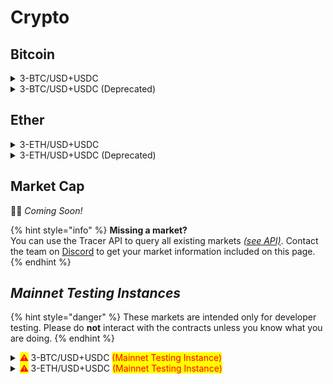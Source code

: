 # Crypto

## Bitcoin

<details>

<summary>3-BTC/USD+USDC</summary>

:link: _Open in pools.tracer.finance_

**Deployment** **Information**

* Deployment date: `2022-06-01`

**Pricing Data**

* Price feed: `BTC/USD`
* Data manipulations: `8hr SMA`
* Leverage (sigmoid): `3`
* Oracle address: `0xe72D2194046AEB0Bd60307e99fe5BC224Be5683B` [↗](https://arbiscan.io/address/0xe72D2194046AEB0Bd60307e99fe5BC224Be5683B)

**Settlement Asset**

* Settlement asset: `USDC`
* Settlement asset address: `0xFF970A61A04b1cA14834A43f5dE4533eBDDB5CC8` [↗](https://arbiscan.io/address/0xff970a61a04b1ca14834a43f5de4533ebddb5cc8)

**Fees**

* Mint fee: `None`
* Management fee: `2% per annum`
* Burn fee: `None`

**Pool Tokens**

* Long token
  * Symbol: `3L-BTC/USD+USDC`
  * Metamask Symbol: `3L-BTC+USDC`
  * Token address: `0xAC278Be0b5AD810EE3DCF79dd2933C33cc234258` [↗](https://arbiscan.io/address/0xAC278Be0b5AD810EE3DCF79dd2933C33cc234258)
  * Observations: `N/A`

<!---->

* Short token
  * Symbol: `3S-BTC/USD+USDC`
  * Metamask Symbol: `3S-BTC+USDC`
  * Token address: `0x6e5f70E345b4aFd271491290e026dd3d34CBb9f2` [↗](https://arbiscan.io/address/0x6e5f70E345b4aFd271491290e026dd3d34CBb9f2)
  * Observations: `N/A`

**Pool Information**

* Rebalance frequency: `1 hour`
* Front-running interval: `8 hours`
* Long token staking farm: `0x04Ff29F8F379B2AA7d79BA66Ce76649334D83e48` [↗](https://arbiscan.io/address/0x04Ff29F8F379B2AA7d79BA66Ce76649334D83e48)
* Short token staking farm: `0x16c457fC0F5d5981574ED2BaeD81c625BD91b633` [↗](https://arbiscan.io/address/0x16c457fC0F5d5981574ED2BaeD81c625BD91b633)
* Leveraged Pool: `0x3aca4F1B1791D00eBBAE01d65E9739c9C886F33C` [↗](https://arbiscan.io/address/0x3aca4F1B1791D00eBBAE01d65E9739c9C886F33C)
* Pool Committer: `0xF52A27DE6777a943f3EE19B7804F54c67BF64f72` [↗](https://arbiscan.io/address/0xF52A27DE6777a943f3EE19B7804F54c67BF64f72)

**Secondary market (Balancer)**

* Pool address: `0x045c5480131EeF51AA1a74F34e62e7DE23136f24`[↗](https://arbitrum.balancer.fi/#/pool/0x045c5480131eef51aa1a74f34e62e7de23136f2400010000000000000000009a)

**Notes**

* N/A

</details>

<details>

<summary>3-BTC/USD+USDC (Deprecated)</summary>

:link: _Open in pools.tracer.finance_

**Deployment** **Information**

* Deployment date: `2022-05-18`

**Pricing Data**

* Price feed: `BTC/USD`
* Data manipulations: `8hr SMA`
* Leverage (sigmoid): `3`
* Oracle address: `0x307cA2a840ba96D3a0D8ac3398Bff695491DCe0B` [↗](https://arbiscan.io/address/0x307cA2a840ba96D3a0D8ac3398Bff695491DCe0B)

**Settlement Asset**

* Settlement asset: `USDC`
* Settlement asset address: `0xFF970A61A04b1cA14834A43f5dE4533eBDDB5CC8` [↗](https://arbiscan.io/address/0xff970a61a04b1ca14834a43f5de4533ebddb5cc8)

**Fees**

* Mint fee: `1%`
* Management fee: `1% per annum`
* Burn fee: `None`

**Pool Tokens**

* Long token
  * Symbol: `3L-BTC/USD+USDC`
  * Metamask Symbol: `3L-BTC+USDC`
  * Token address: `0x2Dc6B0D6580f3E2d6107D41A6ada0d8c6c605F88` [↗](https://arbiscan.io/address/0x2Dc6B0D6580f3E2d6107D41A6ada0d8c6c605F88)
  * Observations: `N/A`

<!---->

* Short token
  * Symbol: `3S-BTC/USD+USDC`
  * Metamask Symbol: `3S-BTC+USDC`
  * Token address: `0x00F70af6D1148E3127DB138ce633895e5eF6Bdb2` [↗](https://arbiscan.io/address/0x00F70af6D1148E3127DB138ce633895e5eF6Bdb2)
  * Observations: `N/A`

**Pool Information**

* Rebalance frequency: `1 hour`
* Front-running interval: `8 hours`
* Long token staking farm: `0xcD8c0662cf72512857e98646b5C8363782c137A7` [↗](https://arbiscan.io/address/0xcd8c0662cf72512857e98646b5c8363782c137a7)
* Short token staking farm: `0x046B21659C445f43f2c621c874F79868dC6FA159` [↗](https://arbiscan.io/address/0x046B21659C445f43f2c621c874F79868dC6FA159)
* Leveraged Pool: `0x6D3Fb4AA7ddCa8CBc88F7BA94B36ba83fF6bA234` [↗](https://arbiscan.io/address/0x6D3Fb4AA7ddCa8CBc88F7BA94B36ba83fF6bA234)
* Pool Committer: `0xfA8C3b3DF1276e108002F912f1b065cF5Fdd5Bab` [↗](https://arbiscan.io/address/0xfA8C3b3DF1276e108002F912f1b065cF5Fdd5Bab)

**Secondary market (Balancer)**

* Pool address: `0x0d9fEC3a621387A3ceC87DA24c4aeC7cA261C856` [↗](https://arbitrum.balancer.fi/#/pool/0x0d9fec3a621387a3cec87da24c4aec7ca261c856000100000000000000000089)

**Notes**

* N/A

</details>

## Ether

<details>

<summary>3-ETH/USD+USDC</summary>

:link: _Open in pools.tracer.finance_

**Deployment** **Information**

* Deployment date: `2022-06-01`

**Pricing Data**

* Price feed: `ETH/USD`
* Data manipulations: `8hr SMA`
* Leverage (sigmoid): `3`
* Oracle address: `0xfE7d097f8F752C83D6C9a0414D611e1c958780cB` [↗](https://arbiscan.io/address/0xfE7d097f8F752C83D6C9a0414D611e1c958780cB)

**Settlement Asset**

* Settlement asset: `USDC`
* Settlement asset address: `0xFF970A61A04b1cA14834A43f5dE4533eBDDB5CC8` [↗](https://arbiscan.io/address/0xff970a61a04b1ca14834a43f5de4533ebddb5cc8)

**Fees**

* Mint fee: `None`
* Management fee: `2% per annum`
* Burn fee: `None`

**Pool Tokens**

* Long token
  * Symbol: `3L-ETH/USD+USDC`
  * Metamask Symbol: `3L-ETH+USDC`
  * Token address: `0x4d00c6dD5D5299082a1062C9B480af2FC698f6Eb` [↗](https://arbiscan.io/address/0x4d00c6dD5D5299082a1062C9B480af2FC698f6Eb)
  * Observations: `N/A`

<!---->

* Short token
  * Symbol: `3S-ETH/USD+USDC`
  * Metamask Symbol: `3S-ETH+USDC`
  * Token address: `0x7fF6132ef2Abf89B6eC509947eB2c1ee9Da29F26` [↗](https://arbiscan.io/address/0x7fF6132ef2Abf89B6eC509947eB2c1ee9Da29F26)
  * Observations: `N/A`

**Pool Information**

* Rebalance frequency: `1 hour`
* Front-running interval: `8 hours`
* Long token staking farm: `0x111278bf2CC2Fd862183CF34896c60DbbEA0706F` [↗](https://arbiscan.io/address/0x111278bf2CC2Fd862183CF34896c60DbbEA0706F)
* Short token staking farm: `0x489dA242a948d1978673FEF8836740c11732eC0B` [↗](https://arbiscan.io/address/0x489dA242a948d1978673FEF8836740c11732eC0B)
* Leveraged Pool: `0x8F4af5A3b58EA60e66690f30335Ed8586E46AcEb` [↗](https://arbiscan.io/address/0x8F4af5A3b58EA60e66690f30335Ed8586E46AcEb)
* Pool Committer: `0xC2940691CE97DDb85f78BB2526495e579Aba5798` [↗](https://arbiscan.io/address/0xC2940691CE97DDb85f78BB2526495e579Aba5798)

**Secondary market (Balancer)**

* Pool address: `0x59B7867F6B127070378feeb328e2Ffe6AAb67525`[↗](https://arbitrum.balancer.fi/#/pool/0x59b7867f6b127070378feeb328e2ffe6aab6752500010000000000000000009b)

**Notes**

* N/A

</details>

<details>

<summary>3-ETH/USD+USDC (Deprecated)</summary>

:link: _Open in pools.tracer.finance_

**Deployment** **Information**

* Deployment date: `2022-05-18`

**Pricing Data**

* Price feed: `ETH/USD`
* Data manipulations: `8hr SMA`
* Leverage (sigmoid): `3`
* Oracle address: `0x2456D80579a5A6dFEda70F05D46A67096372Ce2B` [↗](https://arbiscan.io/address/0x2456D80579a5A6dFEda70F05D46A67096372Ce2B)

**Settlement Asset**

* Settlement asset: `USDC`
* Settlement asset address: `0xFF970A61A04b1cA14834A43f5dE4533eBDDB5CC8` [↗](https://arbiscan.io/address/0xff970a61a04b1ca14834a43f5de4533ebddb5cc8)

**Fees**

* Mint fee: `1%`
* Management fee: `1% per annum`
* Burn fee: `None`

**Pool Tokens**

* Long token
  * Symbol: `3L-ETH/USD+USDC`
  * Metamask Symbol: `3L-ETH+USDC`
  * Token address: `0x44822C092C5ece611830DC0e1B86E80645749ae8` [↗](https://arbiscan.io/address/0x44822C092C5ece611830DC0e1B86E80645749ae8)
  * Observations: `N/A`

<!---->

* Short token
  * Symbol: `3S-ETH/USD+USDC`
  * Metamask Symbol: `3S-ETH+USDC`
  * Token address: `0x466598c279C2e2B7c7f2cd591Ac539720A205582` [↗](https://arbiscan.io/address/0x466598c279C2e2B7c7f2cd591Ac539720A205582)
  * Observations: `N/A`

**Pool Information**

* Rebalance frequency: `1 hour`
* Front-running interval: `8 hours`
* Long token staking farm: `0xC21159bF0252A37b0c281DF2D9B723120cAa86c7` [↗](https://arbiscan.io/address/0xC21159bF0252A37b0c281DF2D9B723120cAa86c7)
* Short token staking farm: `0x224949832f3dbf9a365D9bA3ec504727a103E96E` [↗](https://arbiscan.io/address/0x224949832f3dbf9a365D9bA3ec504727a103E96E)
* Leveraged Pool: `0x3C16b9efE5E4Fc0ec3963F17c64a3dcBF7269207` [↗](https://arbiscan.io/address/0x3c16b9efe5e4fc0ec3963f17c64a3dcbf7269207)
* Pool Committer: `0x1d859E3F9d65300164A5C43Bcc0B5477a95D2c96` [↗](https://arbiscan.io/address/0x1d859E3F9d65300164A5C43Bcc0B5477a95D2c96)

**Secondary market (Balancer)**

* Pool address: `0x14D162E10eCCe3935c1F64cd49faB28b3cC2B527` [↗](https://arbitrum.balancer.fi/#/pool/0x14d162e10ecce3935c1f64cd49fab28b3cc2b527000100000000000000000088)

**Notes**

* N/A

</details>

## Market Cap

👷‍♀️ _Coming Soon!_

{% hint style="info" %}
**Missing a market?**\
You can use the Tracer API to query all existing markets [_(see API)_](https://api.tracer.finance/docs/#/). Contact the team on [Discord](https://discord.gg/TracerDAO) to get your market information included on this page.
{% endhint %}





## _Mainnet Testing Instances_

{% hint style="danger" %}
These markets are intended only for developer testing. Please do **not** interact with the contracts unless you know what you are doing.
{% endhint %}

<details>

<summary><mark style="color:red;"><strong>⚠</strong></mark><strong> </strong> 3-BTC/USD+USDC <mark style="color:red;">(Mainnet Testing Instance)</mark></summary>

<mark style="background-color:orange;">**⚠️ THIS IS A MAINNET TESTING INSTANCE - PLEASE DO NOT DEPOSIT TO THE CONTRACTS UNLESS YOU KNOW WHAT YOU ARE DOING ⚠️**</mark>

_Mainnet Testing Instances are provided for testing purposes only and are deployed from a Testing Factory instance. They do not show up on Tracer interfaces and should not be used to deploy any markets intended for use._

**Deployment** **Information**

* Deployment date: `2022-05-16`

**Pricing Data**

* Price feed: `BTC/USD`
* Data manipulations: `8hr SMA`
* Leverage (sigmoid): `3`

**Settlement Asset**

* Settlement asset: `USDC`

**Fees**

* Mint fee: `1%`
* Management fee: `1% per annum`
* Burn fee: `None`

**Pool Tokens**

* Long token
  * Symbol: `3L-BTC/USD+USDC`
  * Metamask Symbol: `3L-BTC+USDC`
  * Token address: `0x17F99f2D5d7dC6957A0C18bfa49FBCf858199127` [↗](https://arbiscan.io/address/0x17f99f2d5d7dc6957a0c18bfa49fbcf858199127)
  * Observations: `N/A`

<!---->

* Short token
  * Symbol: `3S-BTC/USD+USDC`
  * Metamask Symbol: `3S-BTC+USDC`
  * Token address: `0x02f9742f7CA51891d440084208c8e969D55b94A2` [↗](https://arbiscan.io/address/0x02f9742f7CA51891d440084208c8e969D55b94A2)
  * Observations: `N/A`

**Pool Information**

* Rebalance frequency: `1 hour`
* Front-running interval: `8 hours`
* Long token staking farm: `0xE211c6a34a6b04Df2D5fBCf3E66Fd57b9eD76e0d` [↗](https://arbiscan.io/address/0xe211c6a34a6b04df2d5fbcf3e66fd57b9ed76e0d)
* Short token staking farm: `0x50041Fe576cEC7502eA97cE33627856299011Eb1` [↗](https://arbiscan.io/address/0x50041Fe576cEC7502eA97cE33627856299011Eb1)
* Leveraged Pool: `0xcf79A7Cff04C0c062E2AD8de406321737ec86Ed9` [↗](https://arbiscan.io/address/0xcf79A7Cff04C0c062E2AD8de406321737ec86Ed9)

**Secondary market (Balancer)**

* Pool address: `0x3fF51DE6D96d4A88182b7006b8E8d9DB7D43931c` [↗](https://arbitrum.balancer.fi/#/pool/0x3ff51de6d96d4a88182b7006b8e8d9db7d43931c000100000000000000000085)

**Notes**

* N/A

</details>

<details>

<summary><mark style="color:red;"><strong>⚠</strong></mark><strong> </strong> 3-ETH/USD+USDC <mark style="color:red;">(Mainnet Testing Instance)</mark></summary>

<mark style="background-color:orange;">**⚠️ THIS IS A MAINNET TESTING INSTANCE - PLEASE DO NOT DEPOSIT TO THE CONTRACTS UNLESS YOU KNOW WHAT YOU ARE DOING ⚠️**</mark>

_Mainnet Testing Instances are provided for testing purposes only and are deployed from a Testing Factory instance. They do not show up on Tracer interfaces and should not be used to deploy any markets intended for use. Contractually the testing instance functions exactly like the primary instance and can be used to test integrations with protocols that do not have testnet instances (e.g. Balancer) or to validate parameters and other design choices on Mainnet before full launch._

**Deployment** **Information**

* Deployment date: `2022-05-16`

**Pricing Data**

* Price feed: `ETH/USD`
* Data manipulations: `8hr SMA`
* Leverage (sigmoid): `3`

**Settlement Asset**

* Settlement asset: `USDC`

**Fees**

* Mint fee: `1%`
* Management fee: `1% per annum`
* Burn fee: `None`

**Pool Tokens**

* Long token
  * Symbol: `3L-ETH/USD+USDC`
  * Metamask Symbol: `3L-ETH+USDC`
  * Token address: `0x989132f596Ff5F79fe3e52bbDdadACde6438bF06` [↗](https://arbiscan.io/address/0x989132f596Ff5F79fe3e52bbDdadACde6438bF06)
  * Observations: `N/A`

<!---->

* Short token
  * Symbol: `3S-ETH/USD+USDC`
  * Metamask Symbol: `3S-ETH+USDC`
  * Token address: `0xe0258E0b32cD3840ef29789bcDA9C2BF996e2A40` [↗](https://arbiscan.io/address/0xe0258E0b32cD3840ef29789bcDA9C2BF996e2A40)
  * Observations: `N/A`

**Pool Information**

* Rebalance frequency: `1 hour`
* Front-running interval: `8 hours`
* Long token staking farm: `0xbF3E2DbBF663b09EDCe8b774334fc408559846d0` [↗](https://arbiscan.io/address/0xbF3E2DbBF663b09EDCe8b774334fc408559846d0)
* Short token staking farm: `0xf7824Fce8C155e74E87e9575c7084D0380B55BaF` [↗](https://arbiscan.io/address/0xf7824Fce8C155e74E87e9575c7084D0380B55BaF)
* Leveraged Pool: `0x299bEc969417567cE31127aD7d670f0d9760684D` [↗](https://arbiscan.io/address/0x299bEc969417567cE31127aD7d670f0d9760684D)

**Secondary market (Balancer)**

* Pool address: `0x03F3919407b9ef2Df36436C256029A16A51B107b` [↗](https://arbitrum.balancer.fi/#/pool/0x03f3919407b9ef2df36436c256029a16a51b107b000100000000000000000084)

**Notes**

* N/A

</details>

